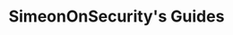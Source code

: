 ---
title: "SimeonOnSecurity's Guides"
description: "Explore advanced techniques, practical tutorials, and expert insights in areas such as version control, system administration, cybersecurity practices, network management, and software development. Gain valuable knowledge and enhance your skills with our detailed guides."
tags: ["advanced guides", "technical tutorials", "version control", "Linux updates", "server management", "command line", "programming techniques", "software development", "network administration", "cybersecurity practices", "system updates", "remote access", "Linux administration", "security configurations", "troubleshooting", "coding best practices", "source code management", "system maintenance", "network security", "firmware updates", "system configuration", "IT infrastructure", "software updates", "Linux commands", "network management", "system optimization", "programming skills", "automation", "data protection", "server maintenance", "network protocols"]
categories: ["guides"]
sitemap:
  priority : 0.7
---